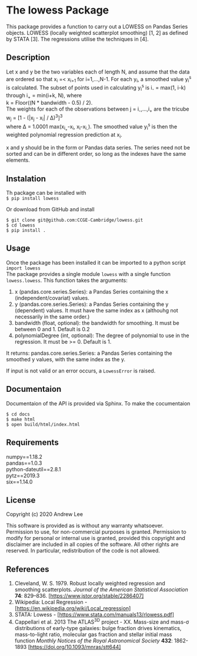 # The lowess Package
This package provides a function to carry out a LOWESS on Pandas Series objects. 
LOWESS (locally weighted scatterplot smoothing) \[1, 2\] as defined by STATA \[3\].
The regressions utilise the techniques in \[4\].


## Description
Let x and y be the two variables each of length N, and assume that the data are ordered so that x<sub>i</sub> =< x<sub>i+1</sub> for i=1,...,N-1.
For each y<sub>i</sub>, a smoothed value y<sub>i</sub><sup>s</sup> is calculated.
The subset of points used in calculating y<sub>i</sub><sup>s</sup> is  i<sub>-</sub> = max(1, i-k) through i<sub>+</sub> = min(i+k, N), where  
k = Floor((N * bandwidth - 0.5) / 2).  
The weights for each of the observations between j = i<sub>-</sub>,...,i<sub>+</sub> are the tricube  
w<sub>j</sub> = [1 - (|x<sub>j</sub> - x<sub>i</sub>| / ∆)<sup>3</sup>]<sup>3</sup>  
where ∆ = 1.0001 max(x<sub>i<sub>+</sub></sub>-x<sub>i</sub>, x<sub>i</sub>-x<sub>i<sub>-</sub></sub>). 
The smoothed value y<sub>i</sub><sup>s</sup> is then the weighted polynomial regression prediction at x<sub>i</sub>.

x and y should be in the form or Pandas data series.
The series need not be sorted and can be in different order, so long as the indexes have the same elements. 




## Instalation
Th package can be installed with  
`$ pip install lowess`

Or download from GitHub and install 

    $ git clone git@github.com:CCGE-Cambridge/lowess.git
    $ cd lowess
    $ pip install .



## Usage
Once the package has been installed it can be imported to a python script  
`import lowess`  
The package provides a single module `lowess` with a single function `lowess.lowess`.
This function takes the arguments:
1. x (pandas.core.series.Series): a Pandas Series containing the x (independent/covariat) values.
2. y (pandas.core.series.Series): a Pandas Series containing the y (dependent) values. It must have the same index as x (althouhg not necessarily in the same order.)
3. bandwidth (float, optional): the bandwidth for smoothing. It must be between 0 and 1. Default is 0.2
4. polynomialDegree (int, optional): The degree of polynomial to use in the regression. It must be >= 0. Default is 1.

It returns:
pandas.core.series.Series: a Pandas Series containing the smoothed y values, with the same index as the y.

If input is not valid or an error occurs, a `LowessError` is raised.


## Documentaion
Documentaion of the API is provided via Sphinx.
To make the cocumentaion

    $ cd docs
    $ make html
    $ open build/html/index.html



## Requirements
numpy==1.18.2  
pandas==1.0.3  
python-dateutil==2.8.1  
pytz==2019.3  
six==1.14.0  



## License
Copyright (c) 2020 Andrew Lee

This software is provided as is without any warranty whatsoever.
Permission to use, for non-commercial purposes is granted.
Permission to modify for personal or internal use is granted,
provided this copyright and disclaimer are included in all
copies of the software. All other rights are reserved.
In particular, redistribution of the code is not allowed.


## References
1. Cleveland, W. S. 1979. Robust locally weighted regression and smoothing scatterplots. *Journal of the American Statistical Association* **74**: 829–836. [https://www.jstor.org/stable/2286407]
2. Wikipedia: Local Regression - [https://en.wikipedia.org/wiki/Local_regression]
3. STATA: Lowess - [https://www.stata.com/manuals13/rlowess.pdf]
4. Cappellari et al. 2013 The ATLAS<sup>3D</sup> project - XX. Mass-size and mass-&sigma; distributions of early-type galaxies: bulge fraction drives kinematics, mass-to-light ratio, molecular gas fraction and stellar initial mass function *Monthly Notices of the Royal Astronomical Society* **432**: 1862-1893 [https://doi.org/10.1093/mnras/stt644]
